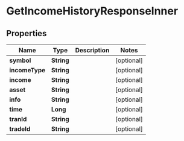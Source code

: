 

# GetIncomeHistoryResponseInner


## Properties

| Name | Type | Description | Notes |
|------------ | ------------- | ------------- | -------------|
|**symbol** | **String** |  |  [optional] |
|**incomeType** | **String** |  |  [optional] |
|**income** | **String** |  |  [optional] |
|**asset** | **String** |  |  [optional] |
|**info** | **String** |  |  [optional] |
|**time** | **Long** |  |  [optional] |
|**tranId** | **String** |  |  [optional] |
|**tradeId** | **String** |  |  [optional] |



